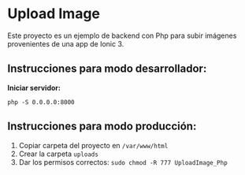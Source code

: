 # Upload Image

Este proyecto es un ejemplo de backend con Php para subir imágenes 
provenientes de una app de Ionic 3.

## Instrucciones para modo desarrollador:
**Iniciar servidor:**
```
php -S 0.0.0.0:8000
```

## Instrucciones para modo producción:
1. Copiar carpeta del proyecto en ```/var/www/html```
2. Crear la carpeta ```uploads```
3. Dar los permisos correctos: ```sudo chmod -R 777 UploadImage_Php```